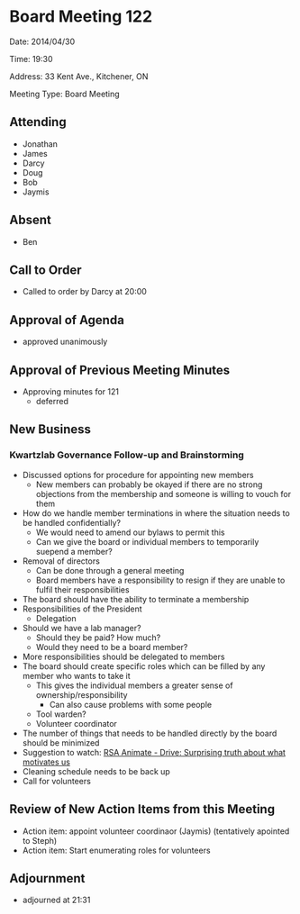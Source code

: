 # Board Meeting 122

Date: 2014/04/30

Time: 19:30

Address: 33 Kent Ave., Kitchener, ON

Meeting Type: Board Meeting

## Attending
* Jonathan
* James
* Darcy
* Doug
* Bob
* Jaymis

## Absent
* Ben

## Call to Order
* Called to order by Darcy at 20:00

## Approval of Agenda
* approved unanimously

## Approval of Previous Meeting Minutes
* Approving minutes for 121
    * deferred

## New Business

### Kwartzlab Governance Follow-up and Brainstorming
* Discussed options for procedure for appointing new members
    * New members can probably be okayed if there are no strong objections from the membership and someone is willing to vouch for them
* How do we handle member terminations in where the situation needs to be handled confidentially?
    * We would need to amend our bylaws to permit this
    * Can we give the board or individual members to temporarily suepend a member?
* Removal of directors
    * Can be done through a general meeting
    * Board members have a responsibility to resign if they are unable to fulfil their responsibilities
* The board should have the ability to terminate a membership
* Responsibilities of the President
    * Delegation
* Should we have a lab manager?
    * Should they be paid?  How much?
    * Would they need to be a board member?
* More responsibilities should be delegated to members
* The board should create specific roles which can be filled by any member who wants to take it
    * This gives the individual members a greater sense of ownership/responsibility
        * Can also cause problems with some people
    * Tool warden?
    * Volunteer coordinator
* The number of things that needs to be handled directly by the board should be minimized
* Suggestion to watch: [RSA Animate - Drive: Surprising truth about what motivates us](https://www.youtube.com/watch?v=u6XAPnuFjJc)
* Cleaning schedule needs to be back up
* Call for volunteers

## Review of New Action Items from this Meeting
* Action item: appoint volunteer coordinaor (Jaymis) (tentatively apointed to Steph)
* Action item: Start enumerating roles for volunteers

## Adjournment
* adjourned at 21:31
